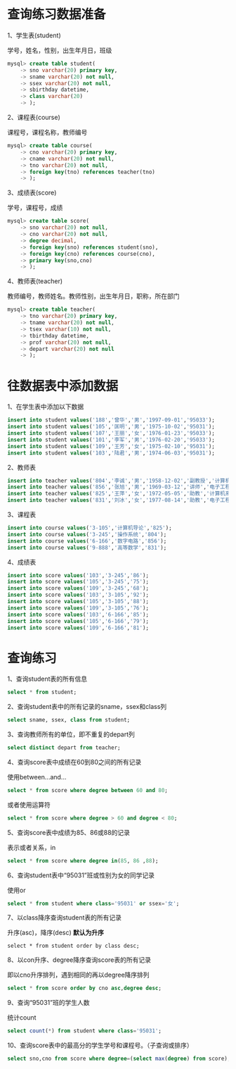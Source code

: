 # 查询练习数据准备

1、学生表(student)

学号，姓名，性别，出生年月日，班级

```sql
mysql> create table student(
    -> sno varchar(20) primary key,
    -> sname varchar(20) not null,
    -> ssex varchar(20) not null,
    -> sbirthday datetime,
    -> class varchar(20)
    -> );
```



2、课程表(course)

课程号，课程名称，教师编号

```sql
mysql> create table course(
    -> cno varchar(20) primary key,
    -> cname varchar(20) not null,
    -> tno varchar(20) not null,
    -> foreign key(tno) references teacher(tno)
    -> );
```



3、成绩表(score)

学号，课程号，成绩

```sql
mysql> create table score(
    -> sno varchar(20) not null,
    -> cno varchar(20) not null,
    -> degree decimal,
    -> foreign key(sno) references student(sno),
    -> foreign key(cno) references course(cno),
    -> primary key(sno,cno)
    -> );
```



4、教师表(teacher)

教师编号，教师姓名。教师性别，出生年月日，职称，所在部门

```sql
mysql> create table teacher(
    -> tno varchar(20) primary key,
    -> tname varchar(20) not null,
    -> tsex varchar(10) not null,
    -> tbirthday datetime,
    -> prof varchar(20) not null,
    -> depart varchar(20) not null
    -> );
```



# 往数据表中添加数据

1、在学生表中添加以下数据

```sql
insert into student values('188','曾华','男','1997-09-01','95033');
insert into student values('105','匡明','男','1975-10-02','95031');
insert into student values('107','王丽','女','1976-01-23','95033');
insert into student values('101','李军','男','1976-02-20','95033');
insert into student values('109','王芳','女','1975-02-10','95031');
insert into student values('103','陆君','男','1974-06-03','95031');
```

2、教师表

```sql
insert into teacher values('804','李诚','男','1958-12-02','副教授','计算机系');
insert into teacher values('856','张旭','男','1969-03-12','讲师','电子工程系');
insert into teacher values('825','王萍','女','1972-05-05','助教','计算机系 ');
insert into teacher values('831','刘冰','女','1977-08-14','助教','电子工程系');
```

3、课程表

```sql
insert into course values('3-105','计算机导论','825');
insert into course values('3-245','操作系统','804');
insert into course values('6-166','数字电路','856');
insert into course values('9-888','高等数学','831');
```

4、成绩表

```sql
insert into score values('103','3-245','86');
insert into score values('105','3-245','75');
insert into score values('109','3-245','68');
insert into score values('103','3-105','92');
insert into score values('105','3-105','88');
insert into score values('109','3-105','76');
insert into score values('103','6-166','85');
insert into score values('105','6-166','79');
insert into score values('109','6-166','81');
```

# 查询练习

1、查询student表的所有信息

```sql
select * from student;
```



2、查询student表中的所有记录的sname，ssex和class列

```sql
select sname, ssex, class from student;
```



3、查询教师所有的单位，即不重复的depart列

```sql
select distinct depart from teacher; 
```



4、查询score表中成绩在60到80之间的所有记录

使用between...and...

```sql
select * from score where degree between 60 and 80;
```

或者使用运算符

```sql
select * from score where degree > 60 and degree < 80;
```



5、查询score表中成绩为85、86或88的记录

表示或者关系，in

```sql
select * from score where degree in(85, 86 ,88);
```



6、查询student表中“95031”班或性别为女的同学记录

使用or

```sql
select * from student where class='95031' or ssex='女';
```



7、以class降序查询student表的所有记录

升序(asc)，降序(desc)  **默认为升序**

```sqlite
select * from student order by class desc;
```



8、以con升序、degree降序查询score表的所有记录

即以cno升序排列，遇到相同的再以degree降序排列

```sql
select * from score order by cno asc,degree desc;
```



9、查询“95031”班的学生人数

统计count

```sql
select count(*) from student where class='95031';
```



10、查询score表中的最高分的学生学号和课程号。（子查询或排序）

```sql
select sno,cno from score where degree=(select max(degree) from score);
```



